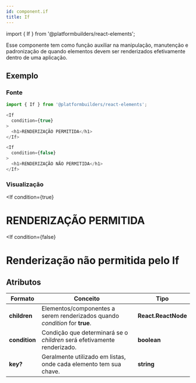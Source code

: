 ```yaml
---
id: component.if
title: If
---
```


<!-- Component declaration begin -->

import { If } from '@platformbuilders/react-elements';

<!-- Component declaration end -->

<!-- Documentation begin -->

Esse componente tem como função auxiliar na manipulação, manutenção e padronização de quando elementos devem ser renderizados efetivamente dentro de uma aplicação.

## Exemplo

### Fonte
```javascript
import { If } from '@platformbuilders/react-elements';

<If
  condition={true}
>
  <h1>RENDERIZAÇÃO PERMITIDA</h1>
</If>

<If
  condition={false}
>
  <h1>RENDERIZAÇÃO NÃO PERMITIDA</h1>
</If>
```

### Visualização

<If
  condition={true}
>
  <h1>RENDERIZAÇÃO PERMITIDA</h1>
</If>

<If
  condition={false}
>
  <h1>Renderização não permitida pelo If</h1>
</If>

## Atributos

| Formato        | Conceito      | Tipo   |
| ------|-----|-----|
| **children**  	| Elementos/componentes a serem renderizados quando *condition* for **true**. 	| **React.ReactNode** 	|
| **condition**  	| Condição que determinará se o *children* será efetivamente renderizado.	| **boolean** 	|
| **key?** 	| Geralmente utilizado em listas, onde cada elemento tem sua chave. 	| **string** 	|


<!-- Documentation end -->
